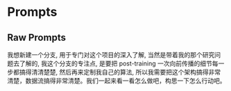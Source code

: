 # Prompts



## Raw Prompts

我想新建一个分支, 用于专门对这个项目的深入了解, 当然是带着我的那个研究问题去了解的, 我这个分支的专注点, 是要把 post-training 一次向前传播的细节每一步都搞得清清楚楚, 然后再来定制我自己的算法, 所以我需要把这个架构搞得非常清楚，数据流搞得非常清楚。我们一起来看一看怎么做吧，构思一下怎么行动吧。

